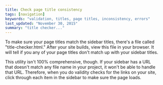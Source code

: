 ```yaml
---
title: Check page title consistency
tags: [navigation]
keywords: "validation, titles, page titles, inconsistency, errors"
last_updated: "November 30, 2015"
summary: "title checker..."
---
```


To make sure your page titles match the sidebar titles, there's a file called "title-checker.html." After your site builds, view this file in your browser. It will tell if you any of your page titles don't match up with your sidebar titles.

This utility isn't 100% comprehensive, though. If your sidebar has a URL that doesn't match any file name in your project, it won't be able to handle that URL. Therefore, when you do validity checks for the links on your site, click through each item in the sidebar to make sure the page loads.


